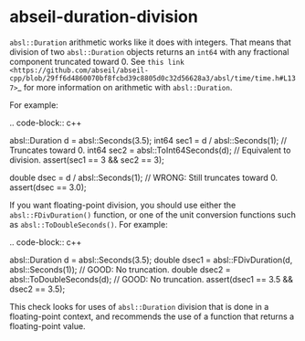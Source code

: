 abseil-duration-division
========================

`absl::Duration` arithmetic works like it does with integers. That means
that division of two `absl::Duration` objects returns an `int64` with
any fractional component truncated toward 0. See
`this link <https://github.com/abseil/abseil-cpp/blob/29ff6d4860070bf8fcbd39c8805d0c32d56628a3/absl/time/time.h#L137>`\_
for more information on arithmetic with `absl::Duration`.

For example:

.. code-block:: c++

absl::Duration d = absl::Seconds(3.5); int64 sec1 = d /
absl::Seconds(1); // Truncates toward 0. int64 sec2 =
absl::ToInt64Seconds(d); // Equivalent to division. assert(sec1 == 3 &&
sec2 == 3);

double dsec = d / absl::Seconds(1); // WRONG: Still truncates toward 0.
assert(dsec == 3.0);

If you want floating-point division, you should use either the
`absl::FDivDuration()` function, or one of the unit conversion functions
such as `absl::ToDoubleSeconds()`. For example:

.. code-block:: c++

absl::Duration d = absl::Seconds(3.5); double dsec1 =
absl::FDivDuration(d, absl::Seconds(1)); // GOOD: No truncation. double
dsec2 = absl::ToDoubleSeconds(d); // GOOD: No truncation. assert(dsec1
== 3.5 && dsec2 == 3.5);

This check looks for uses of `absl::Duration` division that is done in a
floating-point context, and recommends the use of a function that
returns a floating-point value.
